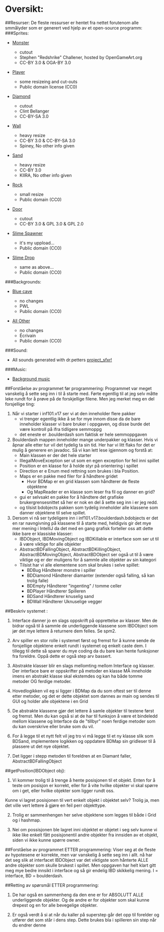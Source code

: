 # Oversikt:
##Resurser:
De fleste ressurser er hentet fra nettet forutenom alle smmålyder som er generert ved hjelp
av et open-source programm:
###Sprites:
* <a href='http://opengameart.org/content/10-basic-rpg-enemies'>Monster</a>
    * cutout
    * Stephen "Redshrike" Challener, hosted by OpenGameArt.org
    * CC-BY 3.0 & OGA-BY 3.0
    
* <a href='http://opengameart.org/content/business-of-rage-characeter-beatemup-2d'>Player</a>
    * some resizeing and cut-outs
    * Public domain license (CC0)
    
* <a href='http://opengameart.org/content/gem-icons'>Diamond</a>
    * cutout
    * Clint Bellanger
    * CC-BY-SA 3.0
    
* <a href='http://opengameart.org/content/metalstone-textures'>Wall</a>
    * heavy resize
    * CC-BY 3.0 & CC-BY-SA 3.0
    * Spiney, No other info given

* <a href='http://opengameart.org/content/hand-painted-texture-sandstone'>Sand</a> 
    * heavy resize
    * CC-BY 3.0
    * KIIRA, No other info given

* <a href='http://opengameart.org/content/forest-scene-items-animated-slimeexp-orbs'>Rock</a>
    * small resize
    * Public domain (CC0)

* <a href='http://opengameart.org/content/basic-map-32x32-by-silver-iv'>Door</a>
    * cutout
    * CC-BY 3.0 & GPL 3.0 & GPL 2.0

* <a href='http://opengameart.org/content/slime-1'>Slime Spawner</a>
    * it's my uppload...
    * Public domain (CC0)

* <a href='http://opengameart.org/content/slime-1'>Slime Drop</a>
    * same as above...
    * Public domain (CC0)

###Backgrounds:
* <a href='http://opengameart.org/content/seamless-cave-background'>Blue cave</a>
    * no changes
    * PWL
    * Public domain (CC0)
    
* <a href='http://opengameart.org/content/backgrounds-0'>All Other</a>
    * no changes
    * Écrivain
    * Public domain (CC0)

###Sound:
* All sounds generated with dr.petters <a href='http://www.drpetter.se/project_sfxr.html'>project_sfxr!</a>

###Music:
* <a href='http://opengameart.org/content/spelunkers-anthem-cave-theme'>Background music</a>

##Forståelse av programmet før programmering:
Programmet var meget vanskelig å sette seg inn i til å starte med. Førte egentlig til at jeg selv
måtte leke rundt for å prøve på de forskjellige filene. Men jeg merket meg en del forsjellige ting:
1) Når vi starter i inf101.v17 ser vi at den inneholder flere pakker
    * vi trenger egentlig ikke å se for mye innom disse da de bare inneholder klasser vi
    bare bruker i oppgaven, og disse burde det være kontroll på ifra tidligere semmoppg
    * det eneste er .boulderdash som faktisk er hele semmoppgaven
2) Boulderdash mappen inneholder mange underpakker og klasser. Hvis vi åpnar alle etter tur
vil det tydelig ta sin tid. Her har vi litt flaks for det er mulig å generere en javadoc.
Så vi kan lett lese igjennom og forstå at:
    * Main klassen er der det hele starter
    * IllegalMoveException ser ut som en egen exception for feil inni spillet
    * Position er en klasse for å holde styr på orientering i spillet
    * Direction er e Enum med rettning som brukes i bla Position.
    * Maps er en pakke med filer for å håndtere gridet
        * Hvor BDMap er en grid klassen som håndterer de fleste objektene
        * Og MapReader er en klasse som leser fra fil og danner en grid?
    * gui er selvsakt en pakke for å håndtere det grafiske brukergrensesnittet så her er nok
    en del å sette seg inn i er jeg redd.
    * og tilsist bdobjects pakken som tydelig inneholder alle klassene som danner objektene til selve
    spillet.
3) Dersom vi nå ser tydeligere inn i inf101.v17.boulderdash.bdobjects er det en rar navngivning på
klassene til å starte med, heldigvis gir det mye mer mening i IntelliJ da det med en gang grafisk
forteller oss att dette ikke bare er klassiske klasser:
    * IBDObject, IBDMovingObject og IBDKillable er interface som ser ut til å være viktige for alle objekter
    * AbstractBDFallingObject, AbstractBDKillingObject, AbstractBDMovingObject, AbstractBDObject ser også
    ut til å være viktige og er der muligens for å sammle alle objekter av sin kategori
    * Tilsist har vi alle elementene som skal brukes i selve spillet:
        * BDBug         Håndterer monstre i spiller
        * BDDiamond     Håndterer diamanter (extender også falling, så kan trolig falle)
        * BDEmpty       Håndterer "ingenting" / tomme celler
        * BDPlayer      Håndterer Spilleren
        * BDSand        Håndterer knuselig sand
        * BDWall        Håndterer Uknuselige vegger
        
##Beskriv systemet :
1) Interface danner jo en slags oppskrift på opprettelse av klasser. Men de bidrar også til å sammle de underliggende 
klassene som IBDObject som jør det mye lettere å returnere dem felles. Se spm2.

2) Arv spiller en stor rolle i systemet først og fremst for å kunne sende de forsjellige objektene enkelt rundt i 
systemet og enkelt caste dem. I tillegg til dette så sparer du mye coding da du bare kan hente funksjoner fra foreldre.
Oppå dette er også step arv bassert.

3) Abstrakte klasser blir en slags mellomting mellom Interface og klasser. Der interface bare er oppskrifter på metoder
en klasse MÅ inneholde imens en abstrakt klasse skal ekstemdes og kan ha både tomme metoder OG ferdige metoder.

4) Hovedlogikken vil eg si ligger i BDMap da du som oftest ser til denne etter metoder, og det er dette objektet som
dannes av main og sendes til GUI og holder alle objektene i en Grid

5) De abstrakte klassene gjør det lettere å samle objekter til testene først og fremst. Men du kan også si at de har 
til funksjon å være et bindeledd mellom klassene og Interface da de "tillbyr" noen ferdige metoder som du kan 
overskrive eller bruke som du vil.

6) For å legge til et nytt felt vil jeg tro vi må legge til et ny klasse slik som BDSand, implementere logikken og
oppdatere BDMap sin gridleser til å plassere ut det nye objektet.

7) Det ligger i stepp metoden til foreldren at en Diamant faller, AbstractBDFallingObject

##getPosition(IBDObject obj):
1) Vi kommer trolig til å trenge å hente posisjonen til et objekt. Enten for å teste om posisjon er korrekt, eller for
å vite hvilke objekter vi skal spørre om i get, eller hvilke objekter som ligger rundt oss.

Kunne vi lagret posisjonen til vert enkelt objekt i objektet selv? Trolig ja, men det ville vert lettere å gjøre en
feil perr objekttype.

2) Trolig er sammenhengen her selve objektene som legges til både i Grid og i hashmap.

3) Nei om possisjonen ble lagret inni objektet er objetet i seg selv kunne vi ikke like enkelt fått posisjonentil andre
objekter fra innsiden av et objekt, siden vi ikke kunne spørre owner.
        
##Forståelse av programmet ETTER programmering:
Viser seg at de fleste av hypotesene er korrekte, men var vanskelig å sette seg inn i allt.
nå har det seg slik at interfacet IBDObject var det viktigste som hånterte ALLE andre objekter
som skulle brukest i spillet. Men oppgaven har helt klart gitt meg mye bedre innsikt i interface
og så gir endelig IBD skikkelig mening. I = interface, BD = boulderdash.

##Retting av spørsmål ETTER programmering:
1) De har også en sammenheng da den ene er for ABSOLUTT ALLE underliggende objekter. Og de andre er for objekter 
som skal kunne drepest og en for alle bevegelige objekter.
   
5) Er også verdt å si at når du kaller på superstep går det opp til forelder og utfører det som står i dens step. 
Dette brukes bla i spilleren sin step når du endrer denne